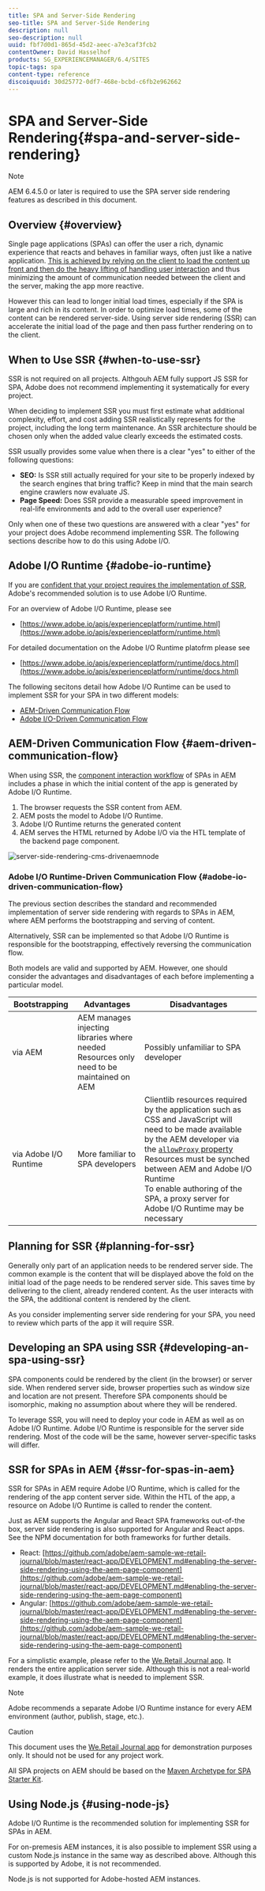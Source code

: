 ```yaml
---
title: SPA and Server-Side Rendering
seo-title: SPA and Server-Side Rendering
description: null
seo-description: null
uuid: fbf7d0d1-865d-45d2-aeec-a7e3caf3fcb2
contentOwner: David Hasselhof
products: SG_EXPERIENCEMANAGER/6.4/SITES
topic-tags: spa
content-type: reference
discoiquuid: 30d25772-0df7-468e-bcbd-c6fb2e962662
---
```


# SPA and Server-Side Rendering{#spa-and-server-side-rendering}

>[!NOTE]
>
>AEM 6.4.5.0 or later is required to use the SPA server side rendering features as described in this document.

## Overview {#overview}

Single page applications (SPAs) can offer the user a rich, dynamic experience that reacts and behaves in familiar ways, often just like a native application. [This is achieved by relying on the client to load the content up front and then do the heavy lifting of handling user interaction](/help/sites-developing/spa-walkthrough.md#how-does-a-spa-work) and thus minimizing the amount of communication needed between the client and the server, making the app more reactive.

However this can lead to longer initial load times, especially if the SPA is large and rich in its content. In order to optimize load times, some of the content can be rendered server-side. Using server side rendering (SSR) can accelerate the initial load of the page and then pass further rendering on to the client.

## When to Use SSR {#when-to-use-ssr}

SSR is not required on all projects. Althgouh AEM fully support JS SSR for SPA, Adobe does not recommend implementing it systematically for every project.

When deciding to implement SSR you must first estimate what additional complexity, effort, and cost adding SSR realistically represents for the project, including the long term maintenance. An SSR architecture should be chosen only when the added value clearly exceeds the estimated costs.

SSR usually provides some value when there is a clear "yes" to either of the following questions:

* **SEO:** Is SSR still actually required for your site to be properly indexed by the search engines that bring traffic? Keep in mind that the main search engine crawlers now evaluate JS.
* **Page Speed:** Does SSR provide a measurable speed improvement in real-life environments and add to the overall user experience?

Only when one of these two questions are answered with a clear "yes" for your project does Adobe recommend implementing SSR. The following sections describe how to do this using Adobe I/O.

## Adobe I/O Runtime {#adobe-io-runtime}

If you are [confident that your project requires the implementation of SSR](#when-to-use-ssr), Adobe's recommended solution is to use Adobe I/O Runtime.

For an overview of Adobe I/O Runtime, please see

* [https://www.adobe.io/apis/experienceplatform/runtime.html](https://www.adobe.io/apis/experienceplatform/runtime.html)

For detailed documentation on the Adobe I/O Runtime platofrm please see

* [https://www.adobe.io/apis/experienceplatform/runtime/docs.html](https://www.adobe.io/apis/experienceplatform/runtime/docs.html)

The following secitons detail how Adobe I/O Runtime can be used to implement SSR for your SPA in two different models:

* [AEM-Driven Communication Flow](#aem-driven-communication-flow)
* [Adobe I/O-Driven Communication Flow](#adobe-io-driven-communication-flow)

## AEM-Driven Communication Flow {#aem-driven-communication-flow}

When using SSR, the [component interaction workflow](/help/sites-developing/spa-overview.md#workflow) of SPAs in AEM includes a phase in which the initial content of the app is generated by Adobe I/O Runtime.

1. The browser requests the SSR content from AEM.
1. AEM posts the model to Adobe I/O Runtime.
1. Adobe I/O Runtime returns the generated content  
1. AEM serves the HTML returned by Adobe I/O via the HTL template of the backend page component.

![server-side-rendering-cms-drivenaemnode](assets/server-side-rendering-cms-drivenaemnode-adobeio.png)

### Adobe I/O Runtime-Driven Communication Flow {#adobe-io-driven-communication-flow}

The previous section describes the standard and recommended implementation of server side rendering with regards to SPAs in AEM, where AEM performs the bootstrapping and serving of content.

Alternatively, SSR can be implemented so that Adobe I/O Runtime is responsible for the bootstrapping, effectively reversing the communication flow.

Both models are valid and supported by AEM. However, one should consider the advantages and disadvantages of each before implementing a particular model.

|Bootstrapping|Advantages|Disadvantages|
|-|-|-|
|via AEM|AEM manages injecting libraries where needed<br>Resources only need to be maintained on AEM|Possibly unfamiliar to SPA developer|
|via Adobe I/O Runtime|More familiar to SPA developers|Clientlib resources required by the application such as CSS and JavaScript will need to be made available by the AEM developer via the [`allowProxy` property](/help/sites-developing/clientlibs.md#locating-a-client-library-folder-and-using-the-proxy-client-libraries-servlet)<br>Resources must be synched between AEM and Adobe I/O Runtime<br>To enable authoring of the SPA, a proxy server for Adobe I/O Runtime may be necessary|

## Planning for SSR {#planning-for-ssr}

Generally only part of an application needs to be rendered server side. The common example is the content that will be displayed above the fold on the initial load of the page needs to be rendered server side. This saves time by delivering to the client, already rendered content. As the user interacts with the SPA, the additional content is rendered by the client.

As you consider implementing server side rendering for your SPA, you need to review which parts of the app it will require SSR.

## Developing an SPA using SSR {#developing-an-spa-using-ssr}

SPA components could be rendered by the client (in the browser) or server side. When rendered server side, browser properties such as window size and location are not present. Therefore SPA components should be isomorphic, making no assumption about where they will be rendered.

To leverage SSR, you will need to deploy your code in AEM as well as on Adobe I/O Runtime. Adobe I/O Runtime is responsible for the server side rendering. Most of the code will be the same, however server-specific tasks will differ.

## SSR for SPAs in AEM {#ssr-for-spas-in-aem}

SSR for SPAs in AEM require Adobe I/O Runtime, which is called for the rendering of the app content server side. Within the HTL of the app, a resource on Adobe I/O Runtime is called to render the content.

Just as AEM supports the Angular and React SPA frameworks out-of-the box, server side rendering is also supported for Angular and React apps. See the NPM documentation for both frameworks for further details.

* React: [https://github.com/adobe/aem-sample-we-retail-journal/blob/master/react-app/DEVELOPMENT.md#enabling-the-server-side-rendering-using-the-aem-page-component](https://github.com/adobe/aem-sample-we-retail-journal/blob/master/react-app/DEVELOPMENT.md#enabling-the-server-side-rendering-using-the-aem-page-component)
* Angular: [https://github.com/adobe/aem-sample-we-retail-journal/blob/master/react-app/DEVELOPMENT.md#enabling-the-server-side-rendering-using-the-aem-page-component](https://github.com/adobe/aem-sample-we-retail-journal/blob/master/react-app/DEVELOPMENT.md#enabling-the-server-side-rendering-using-the-aem-page-component)

For a simplistic example, please refer to the [We.Retail Journal app](https://github.com/Adobe-Marketing-Cloud/aem-sample-we-retail-journal). It renders the entire application server side. Although this is not a real-world example, it does illustrate what is needed to implement SSR.

>[!NOTE]
>
>Adobe recommends a separate Adobe I/O Runtime instance for every AEM environment (author, publish, stage, etc.).

>[!CAUTION]
>This document uses the [We.Retail Journal app](https://github.com/Adobe-Marketing-Cloud/aem-sample-we-retail-journal) for demonstration purposes only. It should not be used for any project work.
>
>All SPA projects on AEM should be based on the [Maven Archetype for SPA Starter Kit](https://github.com/adobe/aem-spa-project-archetype).

## Using Node.js {#using-node-js}

Adobe I/O Runtime is the recommended solution for implementing SSR for SPAs in AEM. 

For on-premesis AEM instances, it is also possible to implement SSR using a custom Node.js instance in the same way as described above. Although this is supported by Adobe, it is not recommended.

Node.js is not supported for Adobe-hosted AEM instances.
